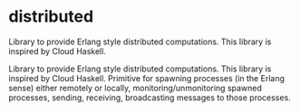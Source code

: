 # distributed
Library to provide Erlang style distributed computations. This library is inspired by Cloud Haskell.

Library to provide Erlang style distributed computations. This library is inspired by Cloud Haskell.
Primitive for spawning processes (in the Erlang sense) either remotely or locally, monitoring/unmonitoring spawned processes, sending, 
receiving, broadcasting messages to those processes. 


